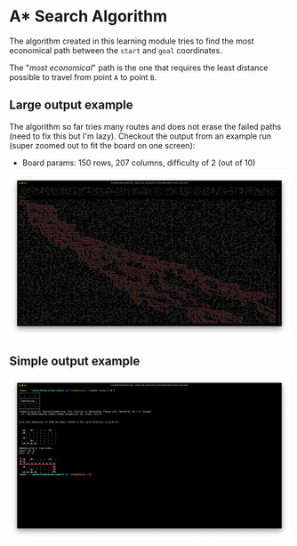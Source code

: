 # A* Search Algorithm

The algorithm created in this learning module tries to find the most economical path between the `start` and `goal` coordinates. 

The "*most economical*" path is the one that requires the least distance possible to travel from point `A` to point `B`. 

## Large output example

The algorithm so far tries many routes and does not erase the failed paths (need to fix this but I'm lazy). Checkout the output from an example run (super zoomed out to fit the board on one screen):

- Board params: 150 rows, 207 columns, difficulty of 2 (out of 10)

![example](img/example.png)

## Simple output example

![simple](img/simple.png)